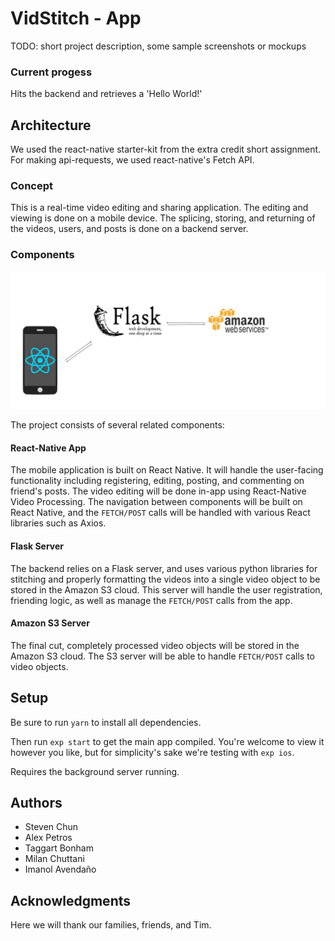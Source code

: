 # VidStitch - App

TODO: short project description, some sample screenshots or mockups
### Current progess
Hits the backend and retrieves a 'Hello World!'

## Architecture

We used the react-native starter-kit from the extra credit short assignment. For making api-requests, we used react-native's Fetch API.

### Concept
This is a real-time video editing and sharing application. The editing and viewing is done on a mobile device. The splicing, storing, and returning of the videos, users, and posts is done on a backend server.

### Components
![architecture diagram](img/architecture.png)

The project consists of several related components:

#### React-Native App
The mobile application is built on React Native. It will handle the user-facing functionality including registering, editing, posting, and commenting on friend's posts. The video editing will be done in-app using React-Native Video Processing. The navigation between components will be built on React Native, and the `FETCH/POST` calls will be handled with various React libraries such as Axios.

#### Flask Server
The backend relies on a Flask server, and uses various python libraries for stitching and properly formatting the videos into a single video object to be stored in the Amazon S3 cloud. This server will handle the user registration, friending logic, as well as manage the `FETCH/POST` calls from the app.

#### Amazon S3 Server
The final cut, completely processed video objects will be stored in the Amazon S3 cloud. The S3 server will be able to handle `FETCH/POST` calls to video objects.

## Setup
Be sure to run `yarn` to install all dependencies.

Then run `exp start` to get the main app compiled. You're welcome to view it however you like, but for simplicity's sake we're testing with `exp ios`.

Requires the background server running.

## Authors

* Steven Chun
* Alex Petros
* Taggart Bonham
* Milan Chuttani
* Imanol Avendaño

## Acknowledgments

Here we will thank our families, friends, and Tim.
